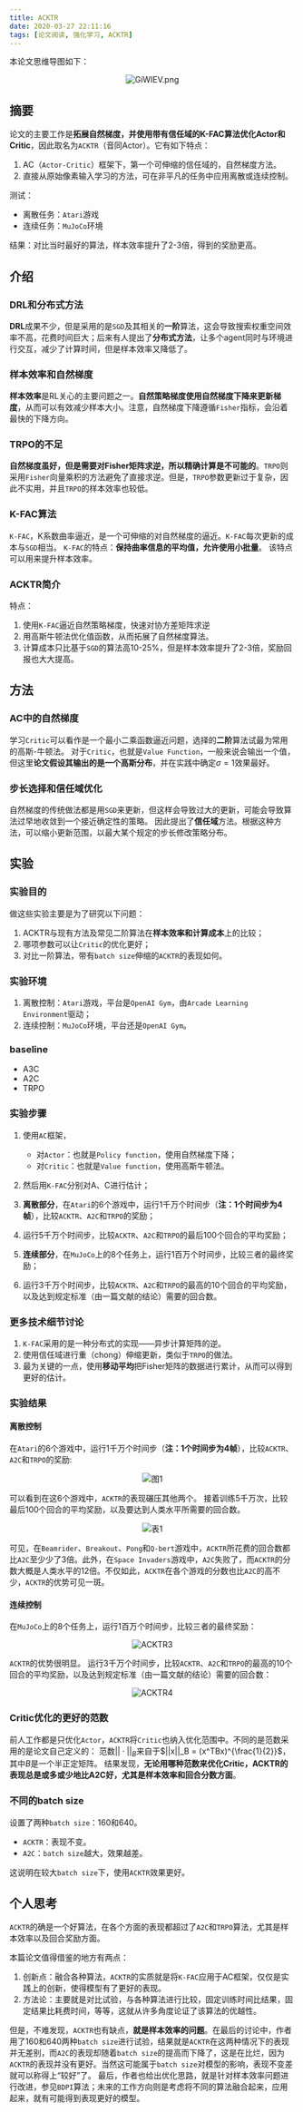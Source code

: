 ```yaml
---
title: ACKTR
date: 2020-03-27 22:11:16
tags: [论文阅读, 强化学习, ACKTR]
---
```

本论文思维导图如下：
<center><img src="https://s1.ax1x.com/2020/03/27/GiWIEV.png" alt="GiWIEV.png" border="0" /></center>

<!--more-->

## 摘要
论文的主要工作是**拓展自然梯度，并使用带有信任域的K-FAC算法优化Actor和Critic**，因此取名为`ACKTR`（音同Actor）。它有如下特点：
1. AC（`Actor-Critic`）框架下，第一个可伸缩的信任域的，自然梯度方法。
2. 直接从原始像素输入学习的方法，可在非平凡的任务中应用离散或连续控制。

测试：
- 离散任务：`Atari`游戏
- 连续任务：`MuJoCo`环境

结果：对比当时最好的算法，样本效率提升了2-3倍，得到的奖励更高。

## 介绍
### DRL和分布式方法
**DRL**成果不少，但是采用的是`SGD`及其相关的**一阶**算法，这会导致搜索权重空间效率不高，花费时间巨大；后来有人提出了**分布式方法**，让多个agent同时与环境进行交互，减少了计算时间，但是样本效率又降低了。

### 样本效率和自然梯度
**样本效率**是RL关心的主要问题之一。**自然策略梯度使用自然梯度下降来更新梯度**，从而可以有效减少样本大小。注意，自然梯度下降遵循`Fisher`指标，会沿着最快的下降方向。

### TRPO的不足
**自然梯度虽好，但是需要对Fisher矩阵求逆，所以精确计算是不可能的**。`TRPO`则采用`Fisher`向量乘积的方法避免了直接求逆。但是，`TRPO`参数更新过于复杂，因此不实用，并且`TRPO`的样本效率也较低。

### K-FAC算法
`K-FAC`，K系数曲率逼近，是一个可伸缩的对自然梯度的逼近。`K-FAC`每次更新的成本与`SGD`相当。
`K-FAC`的特点：**保持曲率信息的平均值，允许使用小批量**。
该特点可以用来提升样本效率。

### ACKTR简介
特点：
1. 使用`K-FAC`逼近自然策略梯度，快速对协方差矩阵求逆
2. 用高斯牛顿法优化值函数，从而拓展了自然梯度算法。
3. 计算成本只比基于`SGD`的算法高10-25%，但是样本效率提升了2-3倍，奖励回报也大大提高。

## 方法
###  AC中的自然梯度
学习`Critic`可以看作是一个最小二乘函数逼近问题，选择的**二阶**算法试最为常用的高斯-牛顿法。
对于`Critic`，也就是`Value Function`，一般来说会输出一个值，但这里**论文假设其输出的是一个高斯分布**，并在实践中确定$\sigma = 1$效果最好。

### 步长选择和信任域优化
自然梯度的传统做法都是用`SGD`来更新，但这样会导致过大的更新，可能会导致算法过早地收敛到一个接近确定性的策略。
因此提出了**信任域**方法。根据这种方法，可以缩小更新范围，以最大某个规定的步长修改策略分布。

## 实验
### 实验目的
做这些实验主要是为了研究以下问题：
1. ACKTR与现有方法及常见二阶算法在**样本效率和计算成本**上的比较；
2. 哪项参数可以让`Critic`的优化更好；
3. 对比一阶算法，带有`batch size`伸缩的`ACKTR`的表现如何。

### 实验环境
1. 离散控制：`Atari`游戏，平台是`OpenAI Gym`，由`Arcade Learning Environment`驱动；
2. 连续控制：`MuJoCo`环境，平台还是`OpenAI Gym`。

### baseline
- A3C
- A2C
- TRPO

### 实验步骤
1. 使用`AC`框架，
    - 对`Actor`：也就是`Policy function`，使用自然梯度下降；
    - 对`Critic`：也就是`Value function`，使用高斯牛顿法。

2. 然后用`K-FAC`分别对A、C进行估计；
3. **离散部分**，在`Atari`的6个游戏中，运行1千万个时间步（**注：1个时间步为4帧**），比较`ACKTR`、`A2C`和`TRPO`的奖励；
4. 运行5千万个时间步，比较`ACKTR`、`A2C`和`TRPO`的最后100个回合的平均奖励；
5. **连续部分**，在`MuJoCo`上的8个任务上，运行1百万个时间步，比较三者的最终奖励；
6. 运行3千万个时间步，比较`ACKTR`、`A2C`和`TRPO`的最高的10个回合的平均奖励，以及达到规定标准（由一篇文献的结论）需要的回合数。

### 更多技术细节讨论
1. `K-FAC`采用的是一种分布式的实现——异步计算矩阵的逆。
2. 使用信任域进行重（chong）伸缩更新，类似于`TRPO`的做法。
3. 最为关键的一点，使用**移动平均**把Fisher矩阵的数据进行累计，从而可以得到更好的估计。

### 实验结果
#### 离散控制
在`Atari`的6个游戏中，运行1千万个时间步（**注：1个时间步为4帧**），比较`ACKTR`、`A2C`和`TRPO`的奖励:
<center><img src="https://s1.ax1x.com/2020/03/27/Gi1YAU.png" alt="图1" border="0"></center>

可以看到在这6个游戏中，`ACKTR`的表现碾压其他两个。
接着训练5千万次，比较最后100个回合的平均奖励，以及要达到人类水平所需要的回合数。
<center><img src="https://s1.ax1x.com/2020/03/27/Gi1lXq.png" alt="表1" border="0"></center>

可见，在`Beamrider`、`Breakout`、`Pong`和`Q-bert`游戏中，`ACKTR`所花费的回合数都比`A2C`至少少了3倍。此外，在`Space Invaders`游戏中，`A2C`失败了，而`ACKTR`的分数大概是人类水平的12倍。不仅如此，`ACKTR`在各个游戏的分数也比`A2C`的高不少，`ACKTR`的优势可见一斑。
#### 连续控制
在`MuJoCo`上的8个任务上，运行1百万个时间步，比较三者的最终奖励：
<center><img src="https://s1.ax1x.com/2020/03/27/GiYCLR.png" alt="ACKTR3" border="0"></center>

`ACKTR`的优势很明显。
运行3千万个时间步，比较`ACKTR`、`A2C`和`TRPO`的最高的10个回合的平均奖励，以及达到规定标准（由一篇文献的结论）需要的回合数：
<center><img src="https://s1.ax1x.com/2020/03/27/GiYpQJ.png" alt="ACKTR4" border="0"></center>

### Critic优化的更好的范数
前人工作都是只优化`Actor`，`ACKTR`将`Critic`也纳入优化范围中。不同的是范数采用的是论文自己定义的：
范数$||\cdot||_B$来自于$||x||_B = (x^TBx)^{\frac{1}{2}}$，其中$B$是一个半正定矩阵。
结果发现，**无论用哪种范数来优化Critic，ACKTR的表现总是或多或少地比A2C好，尤其是样本效率和回合分数方面**。

### 不同的batch size
设置了两种`batch size`：160和640。
- `ACKTR`：表现不变。
- `A2C`：`batch size`越大，效果越差。

这说明在较大`batch size`下，使用`ACKTR`效果更好。

## 个人思考
`ACKTR`的确是一个好算法，在各个方面的表现都超过了`A2C`和`TRPO`算法，尤其是样本效率以及回合奖励方面。

本篇论文值得借鉴的地方有两点：
1. 创新点：融合各种算法，`ACKTR`的实质就是将`K-FAC`应用于AC框架，仅仅是实践上的创新，使得模型有了更好的表现。
2. 方法论：主要就是对比试验，与各种算法进行比较，固定训练时间比结果，固定结果比耗费时间，等等，这就从许多角度论证了该算法的优越性。

但是，不难发现，`ACKTR`也有缺点，**就是样本效率的问题**。在最后的讨论中，作者用了160和640两种`batch size`进行试验，结果就是`ACKTR`在这两种情况下的表现并无差别，而`A2C`的表现却随着`batch size`的提高而下降了，这是在比烂，因为`ACKTR`的表现并没有更好。当然这可能属于`batch size`对模型的影响，表现不变差就可以称得上“较好”了。
最后，作者也给出优化思路，就是针对样本效率问题进行改进，参见`BDPI`算法；未来的工作方向则是考虑将不同的算法融合起来，应用起来，就有可能得到表现更好的模型。
